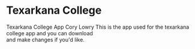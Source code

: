 # Texarkana College
 Texarkana College App
Cory Lowry
This is the app used for the texarkana college app and you can download  
and make changes if you'd like.